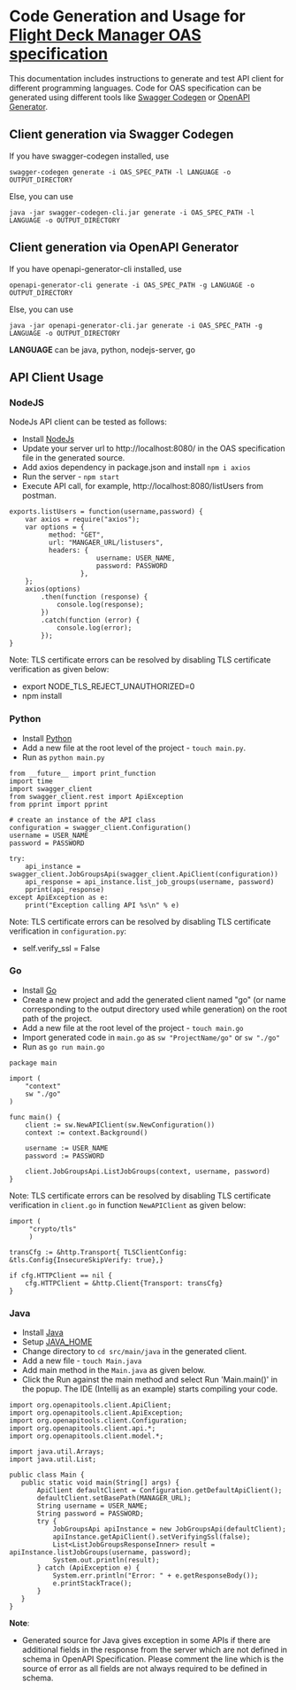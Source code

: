 # Code Generation and Usage for [Flight Deck Manager OAS specification](https://developer.signiant.com/openapi/managerOpenAPI.yaml)
This documentation includes instructions to generate and test API client for different programming languages. Code for OAS specification can be generated using different tools like [Swagger Codegen](https://swagger.io/docs/open-source-tools/swagger-codegen/) or [OpenAPI Generator](https://github.com/OpenAPITools/openapi-generator).

## Client generation via Swagger Codegen

If you have swagger-codegen installed, use
```
swagger-codegen generate -i OAS_SPEC_PATH -l LANGUAGE -o OUTPUT_DIRECTORY
```
Else, you can use
```
java -jar swagger-codegen-cli.jar generate -i OAS_SPEC_PATH -l LANGUAGE -o OUTPUT_DIRECTORY
```

## Client generation via OpenAPI Generator

If you have openapi-generator-cli installed, use
```
openapi-generator-cli generate -i OAS_SPEC_PATH -g LANGUAGE -o OUTPUT_DIRECTORY
```
Else, you can use
```
java -jar openapi-generator-cli.jar generate -i OAS_SPEC_PATH -g LANGUAGE -o OUTPUT_DIRECTORY
```

**LANGUAGE** can be java, python, nodejs-server, go

## API Client Usage

### NodeJS

NodeJs API client can be tested as follows:

- Install [NodeJs](https://nodejs.org/en/download)
- Update your server url to http://localhost:8080/ in the OAS specification file in the generated source.
- Add axios dependency in package.json and install `npm i axios`
- Run the server - `npm start`
- Execute API call, for example, http://localhost:8080/listUsers from postman.

```
exports.listUsers = function(username,password) {
    var axios = require("axios");
    var options = {
          method: "GET",
          url: "MANGAER_URL/listusers",
          headers: {
                      username: USER_NAME,
                      password: PASSWORD
                  },
    };
    axios(options)
        .then(function (response) {
            console.log(response);
        })
        .catch(function (error) {
            console.log(error);
        });
}
```

Note: TLS certificate errors can be resolved by disabling TLS certificate verification as given below:
- export NODE_TLS_REJECT_UNAUTHORIZED=0
- npm install

### Python

- Install [Python](https://www.python.org/downloads/)
- Add a new file at the root level of the project - `touch main.py`.
- Run as `python main.py`
```
from __future__ import print_function
import time
import swagger_client
from swagger_client.rest import ApiException
from pprint import pprint

# create an instance of the API class
configuration = swagger_client.Configuration()
username = USER_NAME
password = PASSWORD

try:
    api_instance = swagger_client.JobGroupsApi(swagger_client.ApiClient(configuration))
    api_response = api_instance.list_job_groups(username, password)
    pprint(api_response)
except ApiException as e:
    print("Exception calling API %s\n" % e)
```
Note: TLS certificate errors can be resolved by disabling TLS certificate verification in `configuration.py`:
- self.verify_ssl = False


### Go

- Install [Go](https://go.dev/doc/install)
- Create a new project and add the generated client named "go" (or name corresponding to the output directory used while generation) on the root path of the project.
- Add a new file at the root level of the project - `touch main.go`
- Import generated code in `main.go` as `sw "ProjectName/go"` or `sw "./go"`
- Run as `go run main.go`

```
package main

import (
	"context"
	sw "./go"
)

func main() {
    client := sw.NewAPIClient(sw.NewConfiguration())
    context := context.Background()
    
    username := USER_NAME
    password := PASSWORD
    
    client.JobGroupsApi.ListJobGroups(context, username, password)
}
```
Note: TLS certificate errors can be resolved by disabling TLS certificate verification in `client.go` in function `NewAPIClient` as given below:

```
import (
     "crypto/tls"
     )

transCfg := &http.Transport{ TLSClientConfig: &tls.Config{InsecureSkipVerify: true},}

if cfg.HTTPClient == nil {
    cfg.HTTPClient = &http.Client{Transport: transCfg}
}
```

### Java

- Install [Java](https://www.oracle.com/in/java/technologies/downloads/)
- Setup [JAVA_HOME](https://docs.oracle.com/cd/E19182-01/821-0917/inst_jdk_javahome_t/index.html)
- Change directory to `cd src/main/java` in the generated client.
- Add a new file - `touch Main.java`
- Add main method in the `Main.java` as given below.
- Click the Run against the main method and select Run 'Main.main()' in the popup. The IDE (Intellij as an example) starts compiling your code.

 ```
import org.openapitools.client.ApiClient;
import org.openapitools.client.ApiException;
import org.openapitools.client.Configuration;
import org.openapitools.client.api.*;
import org.openapitools.client.model.*;

import java.util.Arrays;
import java.util.List;

public class Main {
    public static void main(String[] args) {
        ApiClient defaultClient = Configuration.getDefaultApiClient();
        defaultClient.setBasePath(MANAGER_URL);
        String username = USER_NAME;
        String password = PASSWORD;
        try {
            JobGroupsApi apiInstance = new JobGroupsApi(defaultClient);
            apiInstance.getApiClient().setVerifyingSsl(false);
            List<ListJobGroupsResponseInner> result = apiInstance.listJobGroups(username, password);
            System.out.println(result);
        } catch (ApiException e) {
            System.err.println("Error: " + e.getResponseBody());
            e.printStackTrace();
        }
    }
}
 ```

**Note**:
- Generated source for Java gives exception in some APIs if there are additional fields in the response from the server which are not defined in schema in OpenAPI Specification. Please comment the line which is the source of error as all fields are not always required to be defined in schema.